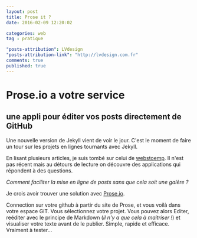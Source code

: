 ```yaml
---
layout: post
title: Prose it ?
date: 2016-02-09 12:20:02

categories: web
tag : pratique

"posts-attribution": LVdesign
"posts-attribution-link": "http://lvdesign.com.fr"
comments: true
published: true
---
```


# Prose.io a votre service

## une appli pour éditer vos posts directement de GitHub 

Une nouvelle version de Jekyll vient de voir le jour.
C'est le moment de faire un tour sur les projets en lignes tournants avec Jekyll.

En lisant plusieurs articles, je suis tombé sur celui de [webstoemp](http://webstoemp.com/blog/jekyll-more-than-a-blog-generator/). Il n'est pas récent mais au détours de lecture on découvre des applications qui répondent à des questions.

_Comment faciliter la mise en ligne de posts sans que cela soit une galère ?_

Je crois avoir trouver une solution avec [Prose.io](http://prose.io/).

Connection sur votre github à partir du site de Prose, et vous voilà dans votre espace GiT. Vous sélectionnez votre projet. Vous pouvez alors Editer, reéditer avec le principe de Markdown (_il n'y a que cela à maitriser !_) et visualiser votre texte avant de le publier. Simple, rapide et efficace. Vraiment à tester…
